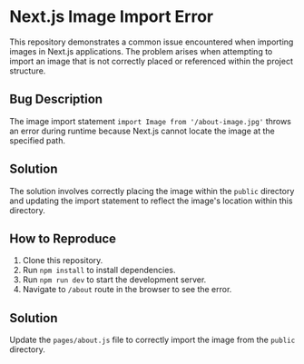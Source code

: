 # Next.js Image Import Error

This repository demonstrates a common issue encountered when importing images in Next.js applications. The problem arises when attempting to import an image that is not correctly placed or referenced within the project structure.

## Bug Description
The image import statement `import Image from '/about-image.jpg'` throws an error during runtime because Next.js cannot locate the image at the specified path.

## Solution
The solution involves correctly placing the image within the `public` directory and updating the import statement to reflect the image's location within this directory.

## How to Reproduce
1. Clone this repository.
2. Run `npm install` to install dependencies.
3. Run `npm run dev` to start the development server.
4. Navigate to `/about` route in the browser to see the error. 

## Solution
Update the `pages/about.js` file to correctly import the image from the `public` directory.